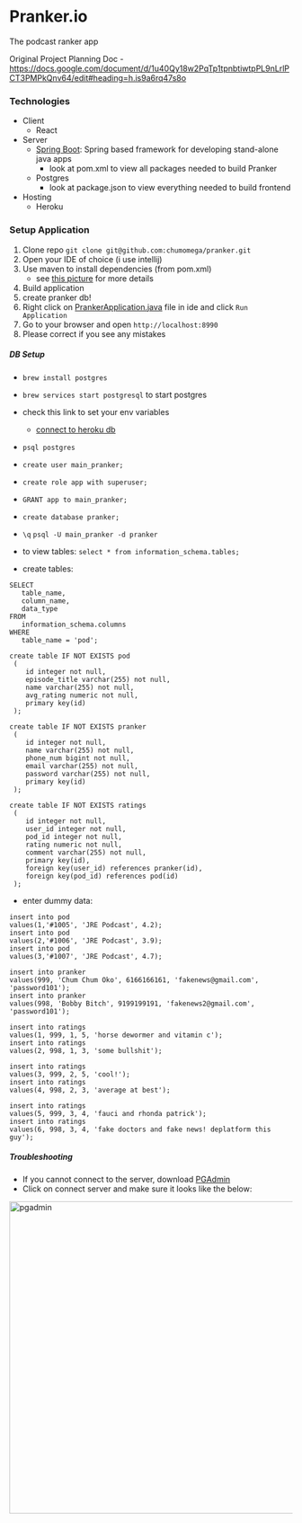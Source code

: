 # Pranker.io
The podcast ranker app

Original Project Planning Doc - https://docs.google.com/document/d/1u40Qy18w2PqTp1tpnbtiwtpPL9nLrlPCT3PMPkQnv64/edit#heading=h.is9a6rq47s8o


### Technologies
- Client
    - React
- Server 
    - [Spring Boot](https://spring.io/projects/spring-boot): Spring based framework for developing stand-alone java apps
        - look at pom.xml to view all packages needed to build Pranker
    - Postgres
        - look at package.json to view everything needed to build frontend
- Hosting
    - Heroku

### Setup Application
1. Clone repo `git clone git@github.com:chumomega/pranker.git`
2. Open your IDE of choice (i use intellij)
3. Use maven to install dependencies (from pom.xml)
    - see [this picture](./maven-install-dependencies.png) for more details
4. Build application
5. create pranker db!
5. Right click on [PrankerApplication.java](./src/main/java/com/v2/pranker/PrankerApplication.java) file in ide and click `Run Application`
6. Go to your browser and open `http://localhost:8990`
8. Please correct if you see any mistakes

##### DB Setup
- `brew install postgres`
- `brew services start postgresql` to start postgres
- check this link to set your env variables
    - [connect to heroku db](https://medium.com/@vapurrmaid/getting-started-with-heroku-postgres-and-pgadmin-run-on-part-2-90d9499ed8fb)
    
- `psql postgres`
- `create user main_pranker;`
- `create role app with superuser;`
- `GRANT app to main_pranker;`
- `create database pranker;`
- `\q` `psql -U main_pranker -d pranker`
- to view tables: `select * from information_schema.tables;`
- create tables:
```
SELECT 
   table_name, 
   column_name, 
   data_type 
FROM 
   information_schema.columns
WHERE 
   table_name = 'pod';
```
```
create table IF NOT EXISTS pod
 (
    id integer not null,
    episode_title varchar(255) not null,
    name varchar(255) not null,
    avg_rating numeric not null,
    primary key(id)
 );
```
```
create table IF NOT EXISTS pranker
 (
    id integer not null,
    name varchar(255) not null,
    phone_num bigint not null,
    email varchar(255) not null,
    password varchar(255) not null,
    primary key(id)
 );
```
```
create table IF NOT EXISTS ratings
 (
    id integer not null,
    user_id integer not null,
    pod_id integer not null,
    rating numeric not null,
    comment varchar(255) not null,
    primary key(id),
    foreign key(user_id) references pranker(id),
    foreign key(pod_id) references pod(id)
 );
```
- enter dummy data: 
```
insert into pod
values(1,'#1005', 'JRE Podcast', 4.2);
insert into pod
values(2,'#1006', 'JRE Podcast', 3.9);
insert into pod
values(3,'#1007', 'JRE Podcast', 4.7);

insert into pranker
values(999, 'Chum Chum Oko', 6166166161, 'fakenews@gmail.com', 'password101');
insert into pranker
values(998, 'Bobby Bitch', 9199199191, 'fakenews2@gmail.com', 'password101');

insert into ratings
values(1, 999, 1, 5, 'horse dewormer and vitamin c');
insert into ratings
values(2, 998, 1, 3, 'some bullshit');

insert into ratings
values(3, 999, 2, 5, 'cool!');
insert into ratings
values(4, 998, 2, 3, 'average at best');

insert into ratings
values(5, 999, 3, 4, 'fauci and rhonda patrick');
insert into ratings
values(6, 998, 3, 4, 'fake doctors and fake news! deplatform this guy');
```

#### 

##### Troubleshooting
- If you cannot connect to the server, download [PGAdmin](https://www.pgadmin.org/download/)
- Click on connect server and make sure it looks like the below: 
<img width="556" alt="pgadmin" src="https://user-images.githubusercontent.com/87447527/153696472-7eda4e74-b873-448e-adfa-115fa1a1e3be.png">




